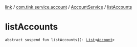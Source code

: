 [link](../../index.md) / [com.tink.service.account](../index.md) / [AccountService](index.md) / [listAccounts](./list-accounts.md)

# listAccounts

`abstract suspend fun listAccounts(): `[`List`](https://kotlinlang.org/api/latest/jvm/stdlib/kotlin.collections/-list/index.html)`<`[`Account`](../../com.tink.model.account/-account/index.md)`>`